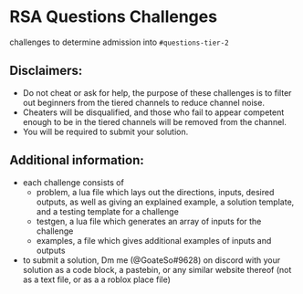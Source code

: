 # RSA Questions Challenges

challenges to determine admission into `#questions-tier-2`


## Disclaimers: 
- Do not cheat or ask for help, the purpose of these challenges is to filter out beginners from the tiered channels to reduce channel noise.
- Cheaters will be disqualified, and those who fail to appear competent enough to be in the tiered channels will be removed from the channel.
- You will be required to submit your solution.

## Additional information:
- each challenge consists of 
   - problem, a lua file which lays out the directions, inputs, desired outputs, as well as giving an explained example, a solution template, and a testing template for a challenge
   - testgen, a lua file which generates an array of inputs for the challenge
   - examples, a file which gives additional examples of inputs and outputs
- to submit a solution, Dm me (@GoateSo#9628) on discord with your solution as a code block, a pastebin, or any similar website thereof (not as a text file, or as a a roblox place file)
